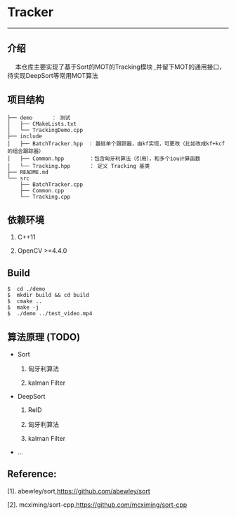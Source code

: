 # Tracker
---

## 介绍
    
&emsp; 本仓库主要实现了基于Sort的MOT的Tracking模块 ,并留下MOT的通用接口，待实现DeepSort等常用MOT算法

## 项目结构

    ├── demo      ： 测试
    │   ├── CMakeLists.txt
    │   └── TrackingDemo.cpp
    ├── include   
    │   ├── BatchTracker.hpp  : 基础单个跟踪器，由kf实现，可更改（比如改成kf+kcf的组合跟踪器）
    │   ├── Common.hpp        ：包含匈牙利算法（引用），和多个iou计算函数
    │   └── Tracking.hpp      ： 定义 Tracking 基类
    ├── README.md
    └── src
        ├── BatchTracker.cpp
        ├── Common.cpp
        └── Tracking.cpp

## 依赖环境

1. C++11

2. OpenCV >=4.4.0

## Build

    $  cd ./demo 
    $  mkdir build && cd build
    $  cmake ..
    $  make -j
    $  ./demo ../test_video.mp4

## 算法原理 (TODO)

- Sort

    1. 匈牙利算法

    2. kalman Filter

- DeepSort

    1. ReID

    2. 匈牙利算法

    3. kalman Filter

- ...

## Reference:

[1]. abewley/sort,https://github.com/abewley/sort

[2]. mcximing/sort-cpp,https://github.com/mcximing/sort-cpp



